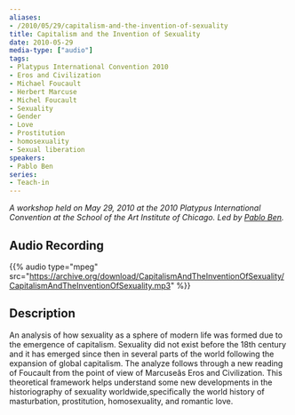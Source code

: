 ```yaml
---
aliases:
- /2010/05/29/capitalism-and-the-invention-of-sexuality
title: Capitalism and the Invention of Sexuality
date: 2010-05-29
media-type: ["audio"]
tags:
- Platypus International Convention 2010
- Eros and Civilization
- Michael Foucault
- Herbert Marcuse
- Michel Foucault
- Sexuality
- Gender
- Love
- Prostitution
- homosexuality
- Sexual liberation
speakers:
- Pablo Ben
series:
- Teach-in
---
```


_A workshop held on May 29, 2010 at the 2010 Platypus International Convention at the School of the Art Institute of Chicago. Led by [Pablo Ben](/speakers/pablo-ben/)._

## Audio Recording

{{% audio type="mpeg" src="https://archive.org/download/CapitalismAndTheInventionOfSexuality/CapitalismAndTheInventionOfSexuality.mp3" %}}

## Description

An analysis of how sexuality as a sphere of modern life was formed due to the emergence of capitalism. Sexuality did not exist before the 18th century and it has emerged since then in several parts of the world following the expansion of global capitalism. The analyze follows through a new reading of Foucault from the point of view of Marcuseâs Eros and Civilization. This theoretical framework helps understand some new developments in the historiography of sexuality worldwide,specifically the world history of masturbation, prostitution, homosexuality, and romantic love.
